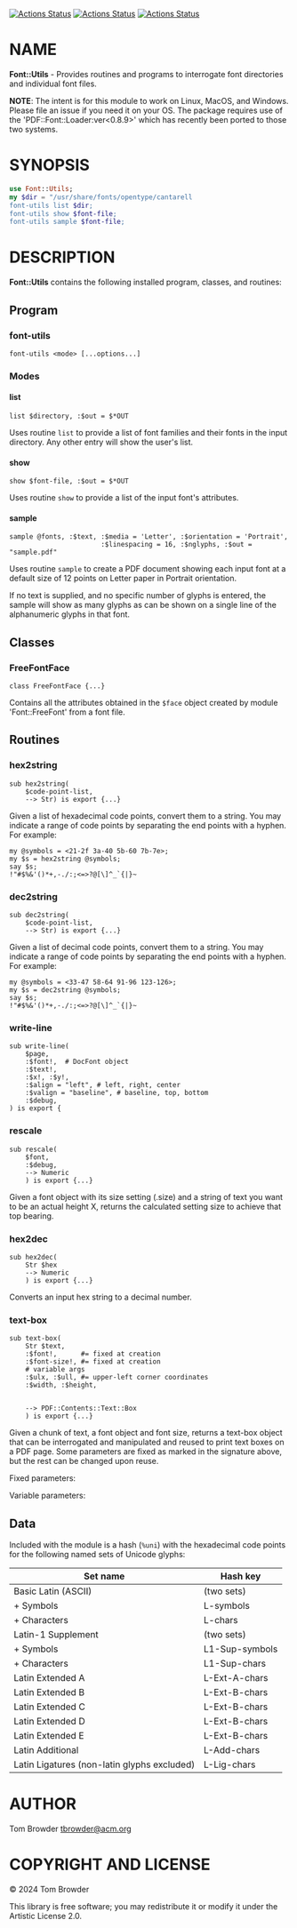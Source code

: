 [![Actions Status](https://github.com/tbrowder/Font-Utils/actions/workflows/linux.yml/badge.svg)](https://github.com/tbrowder/Font-Utils/actions) [![Actions Status](https://github.com/tbrowder/Font-Utils/actions/workflows/macos.yml/badge.svg)](https://github.com/tbrowder/Font-Utils/actions) [![Actions Status](https://github.com/tbrowder/Font-Utils/actions/workflows/windows.yml/badge.svg)](https://github.com/tbrowder/Font-Utils/actions)

NAME
====

**Font::Utils** - Provides routines and programs to interrogate font directories and individual font files. 

**NOTE**: The intent is for this module to work on Linux, MacOS, and Windows. Please file an issue if you need it on your OS. The package requires use of the 'PDF::Font::Loader:ver<0.8.9>' which has recently been ported to those two systems.

SYNOPSIS
========

```raku
use Font::Utils;
my $dir = "/usr/share/fonts/opentype/cantarell
font-utils list $dir;
font-utils show $font-file;
font-utils sample $font-file;
```

DESCRIPTION
===========

**Font::Utils** contains the following installed program, classes, and routines:

Program
-------

### font-utils

    font-utils <mode> [...options...]

### Modes

#### list

`list $directory, :$out = $*OUT`

Uses routine `list` to provide a list of font families and their fonts in the input directory. Any other entry will show the user's list.

#### show 

`show $font-file, :$out = $*OUT`

Uses routine `show` to provide a list of the input font's attributes.

#### sample

    sample @fonts, :$text, :$media = 'Letter', :$orientation = 'Portrait',
                           :$linespacing = 16, :$nglyphs, :$out = "sample.pdf"

Uses routine `sample` to create a PDF document showing each input font at a default size of 12 points on Letter paper in Portrait orientation.

If no text is supplied, and no specific number of glyphs is entered, the sample will show as many glyphs as can be shown on a single line of the alphanumeric glyphs in that font.

Classes
-------

### FreeFontFace

`class FreeFontFace {...}`

Contains all the attributes obtained in the `$face` object created by module 'Font::FreeFont' from a font file.

Routines
--------

### hex2string

    sub hex2string(
        $code-point-list, 
        --> Str) is export {...}

Given a list of hexadecimal code points, convert them to a string. You may indicate a range of code points by separating the end points with a hyphen. For example:

    my @symbols = <21-2f 3a-40 5b-60 7b-7e>;
    my $s = hex2string @symbols;
    say $s;
    !"#$%&'()*+,-./:;<=>?@[\]^_`{|}~

### dec2string

    sub dec2string(
        $code-point-list, 
        --> Str) is export {...}

Given a list of decimal code points, convert them to a string. You may indicate a range of code points by separating the end points with a hyphen. For example:

    my @symbols = <33-47 58-64 91-96 123-126>;
    my $s = dec2string @symbols;
    say $s;
    !"#$%&'()*+,-./:;<=>?@[\]^_`{|}~

### write-line

    sub write-line(
        $page,
        :$font!,  # DocFont object
        :$text!,
        :$x!, :$y!,
        :$align = "left", # left, right, center
        :$valign = "baseline", # baseline, top, bottom
        :$debug,
    ) is export {

### rescale

    sub rescale(
        $font,
        :$debug,
        --> Numeric
        ) is export {...}

Given a font object with its size setting (.size) and a string of text you want to be an actual height X, returns the calculated setting size to achieve that top bearing.

### hex2dec

    sub hex2dec(
        Str $hex
        --> Numeric
        ) is export {...}

Converts an input hex string to a decimal number.

### text-box

    sub text-box(
        Str $text,
        :$font!,      #= fixed at creation
        :$font-size!, #= fixed at creation
        # variable args
        :$ulx, :$ull, #= upper-left corner coordinates
        :$width, :$height,


        --> PDF::Contents::Text::Box
        ) is export {...}

Given a chunk of text, a font object and font size, returns a text-box object that can be interrogated and manipulated and reused to print text boxes on a PDF page. Some parameters are fixed as marked in the signature above, but the rest can be changed upon reuse.

Fixed parameters:

Variable parameters:

Data
----

Included with the module is a hash (`%uni`) with the hexadecimal code points for the following named sets of Unicode glyphs:

<table class="pod-table">
<thead><tr>
<th>Set name</th> <th>Hash key</th>
</tr></thead>
<tbody>
<tr> <td>Basic Latin (ASCII)</td> <td>(two sets)</td> </tr> <tr> <td>+ Symbols</td> <td>L-symbols</td> </tr> <tr> <td>+ Characters</td> <td>L-chars</td> </tr> <tr> <td>Latin-1 Supplement</td> <td>(two sets)</td> </tr> <tr> <td>+ Symbols</td> <td>L1-Sup-symbols</td> </tr> <tr> <td>+ Characters</td> <td>L1-Sup-chars</td> </tr> <tr> <td>Latin Extended A</td> <td>L-Ext-A-chars</td> </tr> <tr> <td>Latin Extended B</td> <td>L-Ext-B-chars</td> </tr> <tr> <td>Latin Extended C</td> <td>L-Ext-B-chars</td> </tr> <tr> <td>Latin Extended D</td> <td>L-Ext-B-chars</td> </tr> <tr> <td>Latin Extended E</td> <td>L-Ext-B-chars</td> </tr> <tr> <td>Latin Additional</td> <td>L-Add-chars</td> </tr> <tr> <td>Latin Ligatures (non-latin glyphs excluded)</td> <td>L-Lig-chars</td> </tr>
</tbody>
</table>

AUTHOR
======

Tom Browder <tbrowder@acm.org>

COPYRIGHT AND LICENSE
=====================

© 2024 Tom Browder

This library is free software; you may redistribute it or modify it under the Artistic License 2.0.

